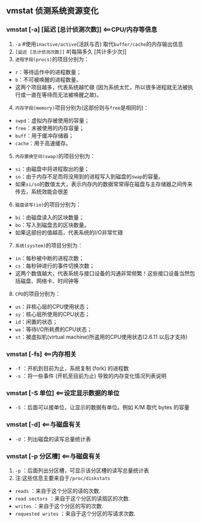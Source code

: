 ## vmstat 侦测系统资源变化
### vmstat [-a] [延迟 [总计侦测次数]] <==CPU/内存等信息
1. `-a`  #使用`inactive/active`(活跃与否) 取代`buffer/cache`的内存输出信息
2. `[延迟 [总计侦测次数]]` #[每隔多久 [共计多少次]]
3. `进程字段(procs)`的项目分别为：
- `r`：等待运作中的进程数量；
- `b`：不可被唤醒的进程数量。
- 这两个项目越多，代表系统越忙碌 (因为系统太忙，所以很多进程就无法被执行或一直在等待而无法被唤醒之故)。
4. `内存字段(memory)`项目分别为(这部份则与`free`是相同的)：
- `swpd`：虚拟内存被使用的容量；
- `free`：未被使用的内存容量；
- `buff`：用于缓冲存储器；
- `cache`：用于高速缓存。
5. `内存置换空间(swap)`的项目分别为：
- `si`：由磁盘中将进程取出的量；
- `so`：由于内存不足而将没用到的进程写入到磁盘的`swap`的容量。
- 如果`si/so`的数值太大，表示内存内的数据常常得在磁盘与主存储器之间传来传去，系统效能会很差
6. `磁盘读写(io)`的项目分别为：
- `bi`：由磁盘读入的区块数量； 
- `bo`：写入到磁盘去的区块数量。
- 如果这部份的值越高，代表系统的I/O非常忙碌
7. `系统(system)`的项目分别为：
- `in`：每秒被中断的进程次数； 
- `cs`：每秒钟进行的事件切换次数；
- 这两个数值越大，代表系统与接口设备的沟通非常频繁！这些接口设备当然包括磁盘、网络卡、时间钟等
8. `CPU`的项目分别为：
- `us`：非核心层的CPU使用状态；
- `sy`：核心层所使用的CPU状态；
- `id`：闲置的状态；
- `wa`：等待I/O所耗费的CPU状态；
- `st`：被虚拟机(virtual machine)所盗用的CPU使用状态(2.6.11 以后才支持)
### vmstat [-fs] <==内存相关
- `-f` ：开机到目前为止，系统复制 (fork) 的进程数
- `-s` ：将一些事件 (开机至目前为止) 导致的内存变化情况列表说明
### vmstat [-S 单位] <==设定显示数据的单位
- `-S` ：后面可以接单位，让显示的数据有单位。例如 K/M 取代 bytes 的容量
### vmstat [-d] <==与磁盘有关
- `-d` ：列出磁盘的读写总量统计表
### vmstat [-p 分区槽] <==与磁盘有关
1. `-p` ：后面列出分区槽，可显示该分区槽的读写总量统计表
2. 注:这些信息主要来自于`/proc/diskstats`
- `reads` ：来自于这个分区的读的次数.
- `read sectors` ：来自于这个分区的读扇区的次数.
- `writes` ：来自于这个分区的写的次数.
- `requested writes` ：来自于这个分区的写请求次数.

